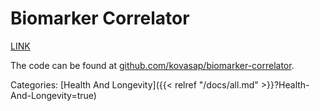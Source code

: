 # Biomarker Correlator

<a href="/biomarker-correlator.html">LINK</a>

The code can be found at
[github.com/kovasap/biomarker-correlator](https://github.com/kovasap/biomarker-correlator).

Categories: [Health And Longevity]({{< relref "/docs/all.md" >}}?Health-And-Longevity=true)